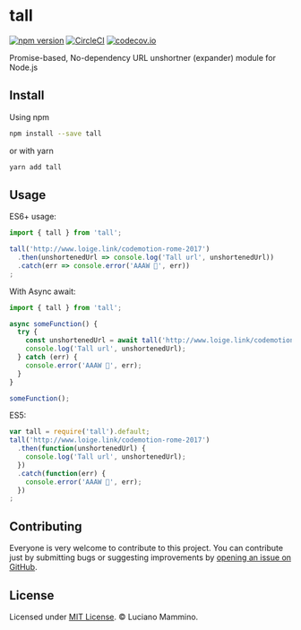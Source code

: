 # tall

[![npm version](https://badge.fury.io/js/tall.svg)](http://badge.fury.io/js/tall)
[![CircleCI](https://circleci.com/gh/lmammino/tall.svg?style=shield)](https://circleci.com/gh/lmammino/tall)
[![codecov.io](https://codecov.io/gh/lmammino/tall/coverage.svg?branch=master)](https://codecov.io/gh/lmammino/tall)

Promise-based, No-dependency URL unshortner (expander) module for Node.js


## Install

Using npm

```bash
npm install --save tall
```

or with yarn

```bash
yarn add tall
```


## Usage

ES6+ usage:

```javascript
import { tall } from 'tall';

tall('http://www.loige.link/codemotion-rome-2017')
  .then(unshortenedUrl => console.log('Tall url', unshortenedUrl))
  .catch(err => console.error('AAAW 👻', err))
;
```

With Async await:

```javascript
import { tall } from 'tall';

async someFunction() {
  try {
    const unshortenedUrl = await tall('http://www.loige.link/codemotion-rome-2017');
    console.log('Tall url', unshortenedUrl);
  } catch (err) {
    console.error('AAAW 👻', err);
  }
}

someFunction();
```

ES5:

```javascript
var tall = require('tall').default;
tall('http://www.loige.link/codemotion-rome-2017')
  .then(function(unshortenedUrl) {
    console.log('Tall url', unshortenedUrl);
  })
  .catch(function(err) {
    console.error('AAAW 👻', err);
  })
;
```


## Contributing

Everyone is very welcome to contribute to this project.
You can contribute just by submitting bugs or suggesting improvements by
[opening an issue on GitHub](https://github.com/lmammino/tall/issues).


## License

Licensed under [MIT License](LICENSE). © Luciano Mammino.
